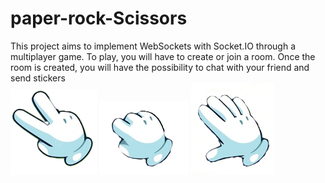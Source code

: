 # paper-rock-Scissors

This project aims to implement WebSockets with Socket.IO through a multiplayer game. 
To play, you will have to create or join a room. Once the room is created, you will have the possibility to chat with your friend and send stickers
<br/>
<span>
<img src="/client/src/assets/tijera.png" />
<img src="/client/src/assets/rock.png" />
<img src="/client/src/assets/papel.png" />
</span>

